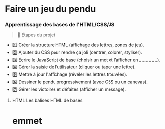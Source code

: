 # Faire un jeu du pendu

### Apprentissage des bases de l'HTML/CSS/JS

>📌 Étapes du projet
- 1️⃣ Créer la structure HTML (affichage des lettres, zones de jeu).
- 2️⃣ Ajouter du CSS pour rendre ça joli (centrer, colorer, styliser).
- 3️⃣ Écrire le JavaScript de base (choisir un mot et l’afficher en _ _ _ _ _ _).
- 4️⃣ Gérer la saisie de l’utilisateur (cliquer ou taper une lettre).
- 5️⃣ Mettre à jour l'affichage (révéler les lettres trouvées).
- 6️⃣ Dessiner le pendu progressivement (avec CSS ou un canevas).
- 7️⃣ Gérer les victoires et défaites (afficher un message).


1) HTML 
   Les balises HTML de bases <html> <head> <link> <body> <div> <h1>
    
    emmet